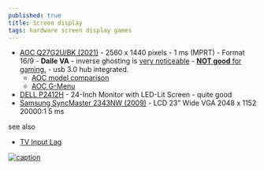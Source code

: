 ```yaml
---
published: true
title: Screen display
tags: hardware screen display games
---
```

- [AOC Q27G2U/BK (2021)](https://www.amazon.fr/gp/product/B083QQ6V1N/ref=ppx_yo_dt_b_asin_title_o01_s00?ie=UTF8&psc=1) - 2560 x 1440 pixels - 1 ms (MPRT) - Format 16/9 - **Dalle VA** - inverse ghosting is [very noticeable](https://linustechtips.com/topic/1158908-text-ghosting-on-new-aoc-cq27g2ubk/) - [**NOT good** for gaming.](https://www.reddit.com/r/Monitors/comments/f7cw4w/anyone_got_experience_with_the_aoc_q27g2ubk_or/) - usb 3.0 hub integrated.
	- [AOC model comparison](https://www.displayspecifications.com/en/comparison/c8e3f6d9f)
    - [AOC G-Menu](https://www.portrait.com/dtune/aoc/enu/index.html)
- [DELL P2412H](https://www.amazon.com/Dell-Professional-24-Inch-Monitor-LED-Lit/dp/B006J377XA) - 24-Inch Monitor with LED-Lit Screen - quite good
- [Samsung SyncMaster 2343NW (2009)](https://www.amazon.fr/gp/product/B001KBYQZI/ref=ppx_yo_dt_b_asin_title_o05_s00?ie=UTF8&psc=1) - LCD 23” Wide VGA 2048 x 1152 20000:1 5 ms

see also
- [TV Input Lag](https://www.rtings.com/tv/tests/inputs/input-lag)


[![caption](https://i.rtings.com/images/input-lag.png)](https://www.rtings.com/tv/tests/inputs/input-lag)